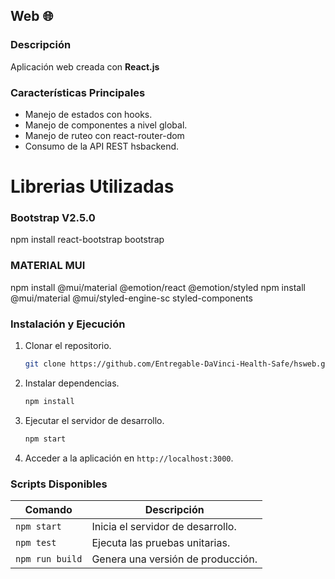 ## Web 🌐

### Descripción
Aplicación web creada con **React.js**

### Características Principales
- Manejo de estados con hooks.
- Manejo de componentes a nivel global.
- Manejo de ruteo con react-router-dom
- Consumo de la API REST hsbackend.

# Librerias Utilizadas

### Bootstrap V2.5.0
npm install react-bootstrap bootstrap

### MATERIAL MUI
npm install @mui/material @emotion/react @emotion/styled
npm install @mui/material @mui/styled-engine-sc styled-components

### Instalación y Ejecución
1. Clonar el repositorio.
   ```bash
   git clone https://github.com/Entregable-DaVinci-Health-Safe/hsweb.git
   ```
2. Instalar dependencias.
   ```bash
   npm install
   ```
3. Ejecutar el servidor de desarrollo.
   ```bash
   npm start
   ```
4. Acceder a la aplicación en `http://localhost:3000`.

### Scripts Disponibles
| Comando         | Descripción                         |
|-----------------|-------------------------------------|
| `npm start`     | Inicia el servidor de desarrollo.   |
| `npm test`      | Ejecuta las pruebas unitarias.      |
| `npm run build`     | Genera una versión de producción. |